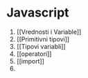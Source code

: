 # Javascript

1. [[Vrednosti i Variable]] 
2. [[Primitivni tipovi]] 
3. [[Tipovi variabli]] 
4. [[operatori]] 
5. [[import]]
6. 